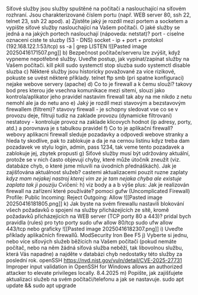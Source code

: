 Síťové služby jsou služby spuštěné na počítači a naslouchající na síťovém rozhraní. Jsou charakterizované číslem portu (např. WEB server 80, ssh 22, telnet 23, ssh 22 apod).
a) Zjistěte jaký je rozdíl mezi portem a socketem a vypište síťové služby naslouchající na Vašem počítači. O jaké služby se jedná a na jakých portech naslouchají (nápoveda: netstat)?
	port - ciselne oznaceni ciste te sluzby (53 - DNS)
	socket - ip + port + protokol (192.168.122.1:53/tcp)
	ss -a | grep LISTEN	![[Pasted image 20250416171507.png]]
b) Bezpečnost počítače/serveru lze zvýšit, když vypneme nepotřebné služby. Uveďte postup, jak vypínat/zapínat služby na Vašem počítači.
	kill
	pkill
	sudo systemctl stop sluzba
	sudo systemctl disable sluzba
c) Některé služby jsou historicky považované za více rizikové, pokuste se uvést některé příklady.
	telnet
	ftp
	smb (pri spatne konfiguraci)
	nejake webove servery (apache)
d) Co to je firewall a k čemu slouží?
	takovy bod pres kterou jde vsechna komunikace mezi sitemi, slouzi jako kontrola/aplikator jeho pravidel
	nastavim firewall tak aby na me nikdo z netu nemohl ale ja do netu ano
e) Jaký je rozdíl mezi stavovým a bezstavovým firewallem (filtrem)?
	stavovy firewall 
		- je schopny sledovat vse co se v provozu deje, filtruji tudiz na zaklade provozu (dynamicke filtrovani)
	nestatovy
		- kontroluje provoz na zaklade klicovych hodnot (ip adresy, porty, atd.) a porovnava je s tabulkou pravidel
f) Co to je aplikační firewall?
	webovy aplikacni firewall
	sleduje pozadavky a odpovedi webove stranky a hleda ty skodlive, pak to zablokuje a da je na cernou listinu
	kdyz treba dam pozadavek ve stylu login, admin, pass 1234, tak veme tento pozadavek a zablokuje jej, zbytek propusti
g) Síťové služby musí být udržovány aktuální, protože se v nich často objevují chyby, které může útočník zneužít (viz. databáze chyb, o které jsme mluvili na úvodních přednáškách). Jak je zajišťována aktuálnost služeb?
castemi aktualizacemi
	pouzit ruzne zaplaty *kdyz mam nejakej nastroj kterej vim ze je tam nejaka chyba ale existuje zaplata tak ji pouziju*
Cvičení:
h) viz body a a b výše plus: Jak je realizován firewall na zařízení které používáte?
	pomoci gufw (Uncomplicated Firewall)
	Profile: Public
	Incoming: Reject
	Outgoing: Allow
	![[Pasted image 20250416181805.png]]
k) Jak byste na svém firewallu nastavili blokování všech požadavků o spojení na služby přicházejících ze sítě, kromě požadavků přicházejících na WEB server (TCP porty 80 a 443)?
	pridal bych pravidla (rules) pro tyto porty
	sudo ufw allow 80/tcp
	sudo ufw allow 443/tcp
	nebo graficky ![[Pasted image 20250416182307.png]]
i) Uveďte příklady aplikačních firewallů.
	ModSecurity
	Iron Bee
	F5
j) Vyberte si jednu, nebo více síťových služeb běžících na Vašem počítači (pokud nemáte počítač, nebo na něm žádná síťová služba neběží, tak libovolnou službu, která Vás napadne) a najděte v databázi chyb nedostatky této služby za poslední rok.
	openSSH
	https://nvd.nist.gov/vuln/detail/CVE-2025-27731
	Improper input validation in OpenSSH for Windows allows an authorized attacker to elevate privileges locally.
	8.4.2025
m) Popište, jak zajišťujete aktualizaci služeb na svém počítači/telefonu a jak se nastavuje.
	sudo apt update && sudo apt upgrade